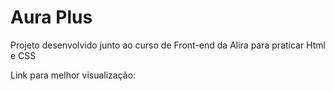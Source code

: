 # Aura Plus
Projeto desenvolvido junto ao curso de Front-end da Alira para praticar Html e CSS

Link para melhor visualização: 
